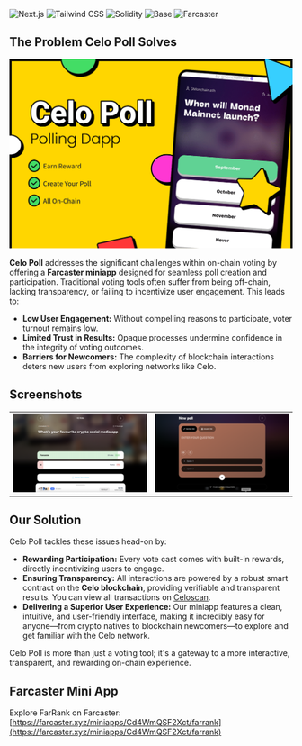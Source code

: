 ![Next.js](https://img.shields.io/badge/Next.js-black?style=for-the-badge&logo=next.js&logoColor=white) ![Tailwind CSS](https://img.shields.io/badge/Tailwind_CSS-38B2AC?style=for-the-badge&logo=tailwind-css&logoColor=white) ![Solidity](https://img.shields.io/badge/Solidity-363636?style=for-the-badge&logo=solidity&logoColor=white) ![Base](https://img.shields.io/badge/Base-0000ff?style=for-the-badge&logo=https://encrypted-tbn0.gstatic.com/images?q=tbn:ANd9GcTwJ7z1Pbx9cxNP64jV1fzalAqO3bQpi67uZg&s&logoColor=white) ![Farcaster](https://img.shields.io/badge/Farcaster-855DCD?style=for-the-badge&logo=farcaster&logoColor=white)

## The Problem Celo Poll Solves

![FarRank Banner](Banner/Banner.png)

**Celo Poll** addresses the significant challenges within on-chain voting by offering a **Farcaster miniapp** designed for seamless poll creation and participation. Traditional voting tools often suffer from being off-chain, lacking transparency, or failing to incentivize user engagement. This leads to:

*   **Low User Engagement:** Without compelling reasons to participate, voter turnout remains low.
*   **Limited Trust in Results:** Opaque processes undermine confidence in the integrity of voting outcomes.
*   **Barriers for Newcomers:** The complexity of blockchain interactions deters new users from exploring networks like Celo.

## Screenshots

<table style="width:100%">
  <tr>
    <td style="width:50%; text-align:center;">
      <img src="Banner/image-1.png" alt="Screenshot 1" style="width:100%;">
    </td>
    <td style="width:50%; text-align:center;">
      <img src="Banner/image-2.png" alt="Screenshot 2" style="width:100%;">
    </td>
  </tr>
</table>

## Our Solution

Celo Poll tackles these issues head-on by:

*   **Rewarding Participation:** Every vote cast comes with built-in rewards, directly incentivizing users to engage.
*   **Ensuring Transparency:** All interactions are powered by a robust smart contract on the **Celo blockchain**, providing verifiable and transparent results. You can view all transactions on [Celoscan](https://celoscan.io/).
*   **Delivering a Superior User Experience:** Our miniapp features a clean, intuitive, and user-friendly interface, making it incredibly easy for anyone—from crypto natives to blockchain newcomers—to explore and get familiar with the Celo network.

Celo Poll is more than just a voting tool; it's a gateway to a more interactive, transparent, and rewarding on-chain experience.

## Farcaster Mini App
Explore FarRank on Farcaster: [https://farcaster.xyz/miniapps/Cd4WmQSF2Xct/farrank](https://farcaster.xyz/miniapps/Cd4WmQSF2Xct/farrank)
